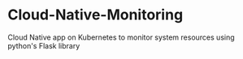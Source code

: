 # Cloud-Native-Monitoring
Cloud Native app on Kubernetes to monitor system resources using python's Flask library
